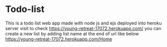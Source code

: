 # Todo-list
This is a todo list web app made with node js and ejs
deployed into heroku server 
visit to check https://young-retreat-17072.herokuapp.com/
you can  create a new list by adding list name at the end of url like below
https://young-retreat-17072.herokuapp.com/Home
